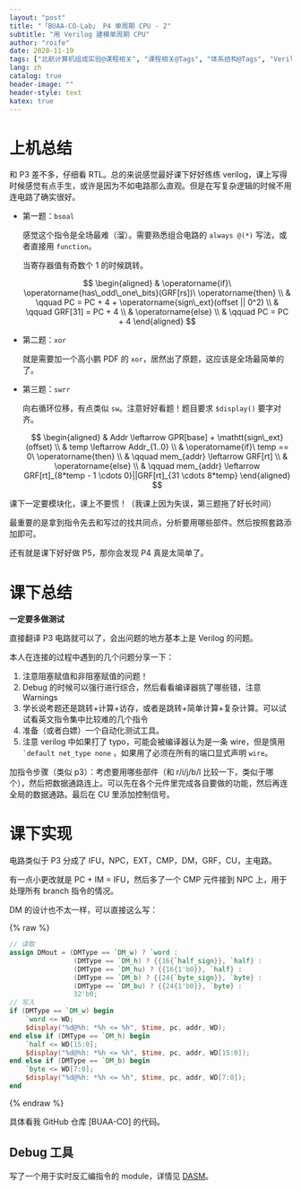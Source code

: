 ```yaml
---
layout: "post"
title: "「BUAA-CO-Lab」 P4 单周期 CPU - 2"
subtitle: "用 Verilog 建模单周期 CPU"
author: "roife"
date: 2020-11-19
tags: ["北航计算机组成实验@课程相关", "课程相关@Tags", "体系结构@Tags", "Verilog@编程语言", "集成电路@Tags", "CPU@体系结构"]
lang: zh
catalog: true
header-image: ""
header-style: text
katex: true
---
```


# 上机总结

和 P3 差不多，仔细看 RTL。总的来说感觉最好课下好好练练 verilog，课上写得时候感觉有点手生，或许是因为不如电路那么直观。但是在写复杂逻辑的时候不用连电路了确实很好。

- 第一题：`bsoal`

  感觉这个指令是全场最难（溜）。需要熟悉组合电路的 `always @(*)` 写法，或者直接用 `function`。

  当寄存器值有奇数个 $1$ 的时候跳转。

  $$
    \begin{aligned}
        & \operatorname{if}\ \operatorname{has\_odd\_one\_bits}(GRF[rs])\ \operatorname{then} \\
        & \qquad PC = PC + 4 + \operatorname{sign\_ext}(offset || 0^2) \\
        & \qquad GRF[31] = PC + 4 \\
        & \operatorname{else} \\
        & \qquad PC = PC + 4
    \end{aligned}
  $$

- 第二题：`xor`

  就是需要加一个高小鹏 PDF 的 `xor`，居然出了原题，这应该是全场最简单的了。

- 第三题：`swrr`

  向右循环位移，有点类似 `sw`。注意好好看题！题目要求 `$display()` 要字对齐。

    $$
    \begin{aligned}
        & Addr \leftarrow GPR[base] + \mathtt{sign\_ext}(offset) \\
        & temp \leftarrow Addr_{1..0} \\
        & \operatorname{if}\ temp == 0\ \operatorname{then} \\
        & \qquad mem_{addr} \leftarrow GRF[rt] \\
        & \operatorname{else} \\
        & \qquad mem_{addr} \leftarrow GRF[rt]_{8*temp - 1 \cdots 0}||GRF[rt]_{31 \cdots 8*temp}
    \end{aligned}
    $$

课下一定要模块化，课上不要慌！（我课上因为失误，第三题拖了好长时间）

最重要的是拿到指令先去和写过的找共同点，分析要用哪些部件。然后按照套路添加即可。

还有就是课下好好做 P5，那你会发现 P4 真是太简单了。

# 课下总结

**一定要多做测试**

直接翻译 P3 电路就可以了，会出问题的地方基本上是 Verilog 的问题。

本人在连接的过程中遇到的几个问题分享一下：
1. 注意阻塞赋值和非阻塞赋值的问题！
2. Debug 的时候可以强行进行综合，然后看看编译器挑了哪些错，注意 Warnings
3. 学长说考题还是跳转+计算+访存，或者是跳转+简单计算+复杂计算。可以试试看英文指令集中比较难的几个指令
4. 准备（或者白嫖）一个自动化测试工具。
5. 注意 verilog 中如果打了 typo，可能会被编译器认为是一条 wire，但是慎用 `` `default net_type none`` ，如果用了必须在所有的端口显式声明 `wire`。

加指令步骤（类似 p3）：考虑要用哪些部件（和 r/i/j/b/l 比较一下，类似于哪个），然后把数据通路连上。可以先在各个元件里完成各自要做的功能，然后再连全局的数据通路。最后在 CU 里添加控制信号。

# 课下实现

电路类似于 P3 分成了 IFU，NPC，EXT，CMP，DM，GRF，CU，主电路。

有一点小更改就是 PC + IM = IFU，然后多了一个 CMP 元件接到 NPC 上，用于处理所有 branch 指令的情况。

DM 的设计也不太一样，可以直接这么写：

{% raw %}

```verilog
// 读取
assign DMout = (DMType == `DM_w) ? `word :
                (DMType == `DM_h) ? {{16{`half_sign}}, `half} :
                (DMType == `DM_hu) ? {{16{1'b0}}, `half} :
                (DMType == `DM_b) ? {{24{`byte_sign}}, `byte} :
                (DMType == `DM_bu) ? {{24{1'b0}}, `byte} :
                32'b0;
// 写入
if (DMType == `DM_w) begin
    `word <= WD;
    $display("%d@%h: *%h <= %h", $time, pc, addr, WD);
end else if (DMType == `DM_h) begin
    `half <= WD[15:0];
    $display("%d@%h: *%h <= %h", $time, pc, addr, WD[15:0]);
end else if (DMType == `DM_b) begin
    `byte <= WD[7:0];
    $display("%d@%h: *%h <= %h", $time, pc, addr, WD[7:0]);
end
```

{% endraw %}

具体看我 GitHub 仓库 [BUAA-CO] 的代码。

## Debug 工具

写了一个用于实时反汇编指令的 module，详情见 [DASM](https://github.com/roife/dasm)。

